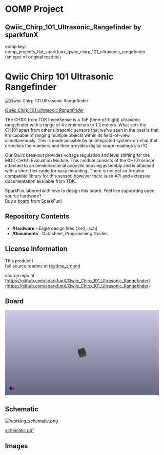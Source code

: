 # OOMP Project  
## Qwiic_Chirp_101_Ultrasonic_Rangefinder  by sparkfunX  
  
oomp key: oomp_projects_flat_sparkfunx_qwiic_chirp_101_ultrasonic_rangefinder  
(snippet of original readme)  
  
Qwiic Chirp 101 Ultrasonic Rangefinder  
========================================  
  
![Qwiic Chirp 101 Ultrasonic Rangefinder](https://cdn.sparkfun.com//assets/parts/1/5/9/9/2/17046-Qwiic_Chirp_101_Ultrasonic_Rangefinder-01.jpg)  
  
[*Qwiic Chirp 101 Ultrasonic Rangefinder*](https://www.sparkfun.com/products/17046)  
  
The CH101 from TDK InvenSense is a ToF (time-of-flight) ultrasonic rangefinder with a range of 4 centimeters to 1.2 meters. What sets the CH101 apart from other ultrasonic sensors that we've seen in the past is that it's capable of ranging multiple objects within its field-of-view simultaneously. This is made possible by an integrated system-on-chip that crunches the numbers and then provides digital range readings via I²C.   
  
Our Qwiic breakout provides voltage regulation and level shifting for the MOD-CH101 Evaluation Module. This module consists of the CH101 sensor attached to an omnidirectional acoustic housing assembly and is attached with a short flex cable for easy mounting. There is not yet an Arduino compatible library for this sensor, however there is an API and extensive documentation available from TDK.   
  
SparkFun labored with love to design this board. Feel like supporting open source hardware?   
Buy a [board](https://www.sparkfun.com/products/17046) from SparkFun!  
  
Repository Contents  
-------------------  
  
* **/Hardware** - Eagle design files (.brd, .sch)  
* **/Documents** - Datasheet, Programming Guides  
  
  
License Information  
-------------------  
  
This product i  
  full source readme at [readme_src.md](readme_src.md)  
  
source repo at: [https://github.com/sparkfunX/Qwiic_Chirp_101_Ultrasonic_Rangefinder](https://github.com/sparkfunX/Qwiic_Chirp_101_Ultrasonic_Rangefinder)  
## Board  
  
[![working_3d.png](working_3d_600.png)](working_3d.png)  
## Schematic  
  
[![working_schematic.png](working_schematic_600.png)](working_schematic.png)  
  
[schematic pdf](working_schematic.pdf)  
## Images  
